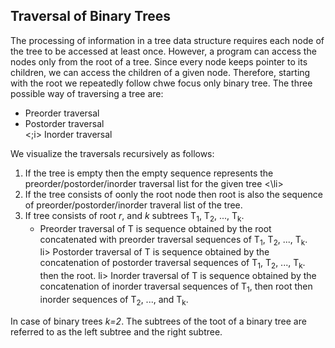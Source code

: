 ## Traversal of Binary Trees

The processing of information in a tree data structure requires each node of the tree to be accessed at least once. However, a program can access the nodes 
only from the root of a tree. Since every node keeps pointer to its children, we can access  the children of a given node. Therefore, starting with the root
we repeatedly follow chwe focus only binary tree. The three possible way of traversing a tree are: 
<ul>
  <li> Preorder traversal</li>
  <li> Postorder traversal</li>
  <;i> Inorder traversal</li>
  </ul>
  
We visualize the traversals recursively as follows:
<ol>
  <li> If the tree is empty then the empty sequence represents the preorder/postorder/inorder traversal list for the given tree <\li>
  <li> If the tree consists of oonly the root node then root is also the sequence of preorder/postorder/inorder traveral list of the tree.</li>
    <li> If tree consists of root <i>r</i>, and <i>k</i> subtrees T<sub>1</sub>, T<sub>2</sub>, ..., T<sub>k</sub>.
      <ul>
        <li> Preorder traversal of T is sequence obtained by the root concatenated with preorder traversal sequences of T<sub>1</sub>, T<sub>2</sub>, ...,
          T<sub>k</sub>. </li>
        li> Postorder traversal of T is sequence obtained by the concatenation of postorder traversal sequences of T<sub>1</sub>, T<sub>2</sub>, ...,
          T<sub>k</sub>. </li> then the root.
      li> Inorder traversal of T is sequence obtained by the concatenation of inorder traversal sequences of T<sub>1</sub>, then root then 
      inorder sequences of T<sub>2</sub>, ..., and T<sub>k</sub>. </li>
    </ol>
    </ul>


In case of binary trees <i>k=2</i>. The subtrees of the toot of a binary tree are referred to as the left subtree and the right subtree.  
